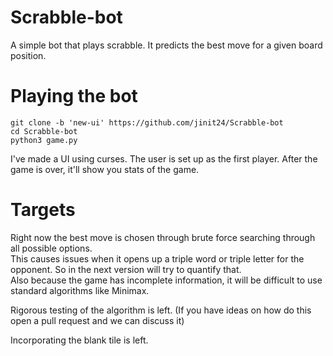 # Scrabble-bot
A simple bot that plays scrabble. It predicts the best move for a given board position. 

# Playing the bot
```
git clone -b 'new-ui' https://github.com/jinit24/Scrabble-bot
cd Scrabble-bot
python3 game.py
````
I've made a UI using curses. The user is set up as the first player.
After the game is over, it'll show you stats of the game.  





# Targets
Right now the best move is chosen through brute force searching through all possible options.   
This causes issues when it opens up a triple word or triple letter for the opponent. So in the next version will try to quantify that.  
Also because the game has incomplete information, it will be difficult to use standard algorithms like Minimax.  
 
Rigorous testing of the algorithm is left. (If you have ideas on how do this open a pull request and we can discuss it)  

Incorporating the blank tile is left.
